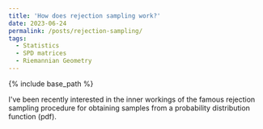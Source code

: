 ```yaml
---
title: 'How does rejection sampling work?'
date: 2023-06-24
permalink: /posts/rejection-sampling/
tags:
  - Statistics
  - SPD matrices
  - Riemannian Geometry
---
```


{% include base_path %}

I've been recently interested in the inner workings of the famous rejection 
sampling procedure for obtaining samples from a probability distribution
function (pdf). 